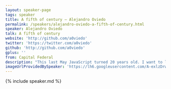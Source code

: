 ```yaml
---
layout: speaker-page
tags: speaker
title: A fifth of century – Alejandro Oviedo
permalink: /speakers/alejandro-oviedo-a-fifth-of-century.html
speaker: Alejandro Oviedo
talk: A fifth of century
website: 'http://github.com/a0viedo'
twitter: 'https://twitter.com/a0viedo'
github: 'http://github.com/a0viedo'
gplus: ''
from: Capital Federal
description: "This last May JavaScript turned 20 years old. I want to look at how we are used to code with the current standard (ES5) and how it would be to use JavaScript's first version in retrospective. We're going to talk about the path through Mocha, LiveScript, JavaScript, ECMAScript 1, 2,3,5 and the latest ECMAScript 2015 and 2016."
imageUrlProvidedBySpeaker: 'https://lh6.googleusercontent.com/A-exlzDrwon_xHdkuAfhmwnYOtGoAXy5mPNXwIEqkxunQnEp6-xkaoycV0THrWQGFTSA6BuDkxacvbE=w1896-h847-rw'
---
```


{% include speaker.md %}

